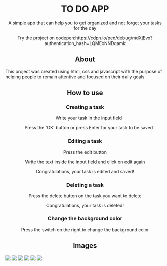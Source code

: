 <h1 align="center">TO DO APP</h1>

<p align="center">A simple app that can help you to get organized and not forget your tasks for the day</p>
<p align="center">Try the project on codepen:https://cdpn.io/pen/debug/mdXjEvx?authentication_hash=LQMExNNDqamk</p>
<h2 align="center">About</h2>

<p>This project was created using html, css and javascript with the purpose of helping 
people to remain attentive and focused on their daily goals</p>

<h2 align="center">How to use</h2>

<h3 align="center">Creating a task</h3>
<ol>
<p align="center">Write your task in the input field</p>

<p align="center">Press the 'OK' button or press Enter for your task to be saved</p>
</ol>
<h3 align="center">Editing a task</h3>

<p align="center">Press the edit button</p>
<p align="center">Write the text inside the input field and click on edit again</p>
<p align="center">Congratulations, your task is edited and saved!</p>

<h3 align="center">Deleting a task</h3>

<p align="center">Press the delete button on the task you want to delete</p>
<p align="center">Congratulations, your task is deleted!</p>

<h3 align="center">Change the background color</h3>
<p align="center">Press the switch on the right to change the background color</p>
<h2 align="center">Images</h2>

<div style="display: inline-block">
  <img align="center" src="https://user-images.githubusercontent.com/68081476/172070000-cc1e5800-7cd0-4e71-bb51-412830930ee5.png">

  <img align="center" src="https://user-images.githubusercontent.com/68081476/172070010-e89f1cab-9f14-45f9-aff5-dc4b53831b5e.png">
  
  <img align="center" src="https://user-images.githubusercontent.com/68081476/172070051-dce76d05-7b55-4ad2-9e9e-37573e90594f.png">
  
  <img align="center" src="https://user-images.githubusercontent.com/68081476/172070022-bc9bc381-3ad1-46c7-bf9e-f3e528c4e8b2.png">
    
  <img align="center" src="https://user-images.githubusercontent.com/68081476/172070026-b43ce158-fc0b-47d6-bcf5-da9420dceca7.png">
  
  <img align="center" src="https://user-images.githubusercontent.com/68081476/172070031-9f3188dc-e8d3-4f90-b934-f84603c78891.png">

</div>
